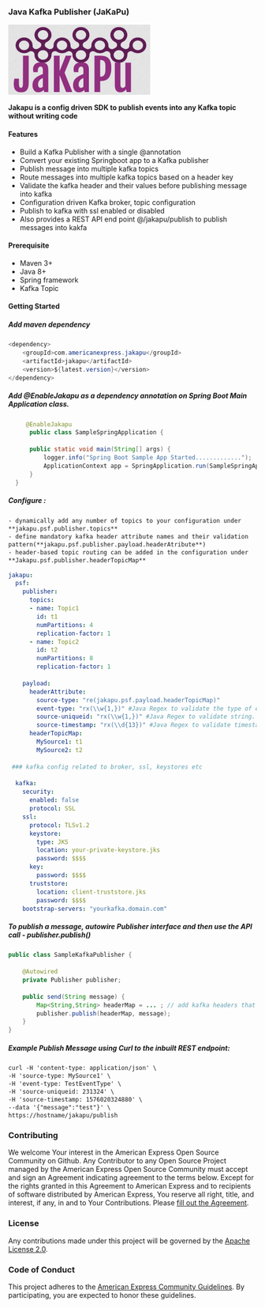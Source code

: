 
### Java Kafka Publisher (JaKaPu)

![JaKaPu](images/jakapu.png) 

**Jakapu is a config driven SDK to publish events into any Kafka topic without writing code**


#### Features
- Build a Kafka Publisher with a single @annotation
- Convert your existing Springboot app to a Kafka publisher
- Publish message into multiple kafka topics
- Route messages into multiple kafka topics based on a header key
- Validate the kafka header and their values before publishing message into kafka
- Configuration driven Kafka broker, topic configuration
- Publish to kafka with ssl enabled or disabled 
- Also provides a REST API end point @/jakapu/publish to publish messages into kakfa


#### Prerequisite
- Maven 3+
- Java 8+
- Spring framework
- Kafka Topic

            
#### Getting Started


##### Add maven dependency

```java
<dependency>
    <groupId>com.americanexpress.jakapu</groupId>
    <artifactId>jakapu</artifactId>
    <version>${latest.version}</version>
</dependency>
```


##### Add @EnableJakapu as a dependency annotation on Spring Boot Main Application class.

```java
     @EnableJakapu
      public class SampleSpringApplication {

      public static void main(String[] args) {
          logger.info("Spring Boot Sample App Started.............");
          ApplicationContext app = SpringApplication.run(SampleSpringApplication.class);
      }
  }
```


##### Configure :
    - dynamically add any number of topics to your configuration under **jakapu.psf.publisher.topics** 
    - define mandatory kafka header attribute names and their validation pattern(**jakapu.psf.publisher.payload.headerAtribute**)
    - header-based topic routing can be added in the configuration under **Jakapu.psf.publisher.headerTopicMap**

```yaml
jakapu:
  psf:
    publisher:
      topics:
      - name: Topic1
        id: t1
        numPartitions: 4
        replication-factor: 1
      - name: Topic2
        id: t2
        numPartitions: 8
        replication-factor: 1
    
    payload:
      headerAttribute:
        source-type: "re(jakapu.psf.payload.headerTopicMap)"
        event-type: "rx(\\w{1,})" #Java Regex to validate the type of event. Accepts any string size more than 1.
        source-uniqueid: "rx(\\w{1,})" #Java Regex to validate string. Accepts any string size more than 1. 
        source-timestamp: "rx(\\d{13})" #Java Regex to validate timestamp. 13 digit number.
      headerTopicMap:
        MySource1: t1
        MySource2: t2

 ### kafka config related to broker, ssl, keystores etc

  kafka:
    security:
      enabled: false
      protocol: SSL
    ssl:
      protocol: TLSv1.2
      keystore:
        type: JKS
        location: your-private-keystore.jks
        password: $$$$
      key:
        password: $$$$
      truststore:
        location: client-truststore.jks
        password: $$$$
    bootstrap-servers: "yourkafka.domain.com"
```


##### To publish a message, autowire Publisher interface and then use the API call - **publisher.publish()**

```java
public class SampleKafkaPublisher {

    @Autowired
    private Publisher publisher;

    public send(String message) {
        Map<String,String> headerMap = ... ; // add kafka headers that are mandatory/needed
        publisher.publish(headerMap, message);
    }
}
```

##### Example Publish Message using Curl to the inbuilt REST endpoint:

```unix
curl -H 'content-type: application/json' \
-H 'source-type: MySource1' \
-H 'event-type: TestEventType' \
-H 'source-uniqueid: 231324' \
-H 'source-timestamp: 1576020324880' \
--data '{"message":"test"}' \
https://hostname/jakapu/publish
```

### Contributing

We welcome Your interest in the American Express Open Source Community on Github. Any Contributor to
any Open Source Project managed by the American Express Open Source Community must accept and sign
an Agreement indicating agreement to the terms below. Except for the rights granted in this 
Agreement to American Express and to recipients of software distributed by American Express, You
reserve all right, title, and interest, if any, in and to Your Contributions. Please
[fill out the Agreement](https://cla-assistant.io/americanexpress/jakapu).


### License
Any contributions made under this project will be governed by the
[Apache License 2.0](./LICENSE.txt).


### Code of Conduct
This project adheres to the [American Express Community Guidelines](./CODE_OF_CONDUCT.md). 
By participating, you are expected to honor these guidelines.
